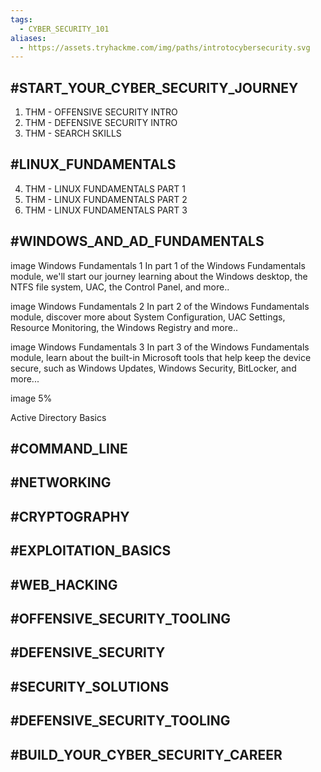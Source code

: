 ```yaml
---
tags:
  - CYBER_SECURITY_101
aliases:
  - https://assets.tryhackme.com/img/paths/introtocybersecurity.svg
---
```

## #START_YOUR_CYBER_SECURITY_JOURNEY

1. THM - OFFENSIVE SECURITY INTRO  
2. THM - DEFENSIVE SECURITY INTRO
3. THM - SEARCH SKILLS

## #LINUX_FUNDAMENTALS

4. THM - LINUX FUNDAMENTALS PART 1
5. THM - LINUX FUNDAMENTALS PART 2
6. THM - LINUX FUNDAMENTALS PART 3

## #WINDOWS_AND_AD_FUNDAMENTALS

image
Windows Fundamentals 1
In part 1 of the Windows Fundamentals module, we'll start our journey learning about the Windows desktop, the NTFS file system, UAC, the Control Panel, and more..

image
Windows Fundamentals 2
In part 2 of the Windows Fundamentals module, discover more about System Configuration, UAC Settings, Resource Monitoring, the Windows Registry and more..

image
Windows Fundamentals 3
In part 3 of the Windows Fundamentals module, learn about the built-in Microsoft tools that help keep the device secure, such as Windows Updates, Windows Security, BitLocker, and more...

image
5%

Active Directory Basics

## #COMMAND_LINE



## #NETWORKING



## #CRYPTOGRAPHY



## #EXPLOITATION_BASICS



## #WEB_HACKING



## #OFFENSIVE_SECURITY_TOOLING



## #DEFENSIVE_SECURITY



## #SECURITY_SOLUTIONS



## #DEFENSIVE_SECURITY_TOOLING



## #BUILD_YOUR_CYBER_SECURITY_CAREER


